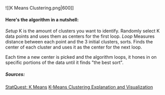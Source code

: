 ![[K Means Clustering.png|600]]

#### Here's the algorithm in a nutshell:
_Setup_
K is the amount of clusters you want to identify.
Randomly select K data points and uses them as centers for the first loop.
_Loop_
Measures distance between each point and the 3 initial clusters, sorts.
Finds the center of each cluster and uses it as the center for the next loop.

Each time a new center is picked and the algorithm loops, it hones in on specific portions of the data until it finds "the best sort".


##### Sources:
[StatQuest: K Means](https://www.youtube.com/watch?v=4b5d3muPQmA)
[K-Means Clustering Explanation and Visualization](https://www.youtube.com/watch?v=R2e3Ls9H_fc)
